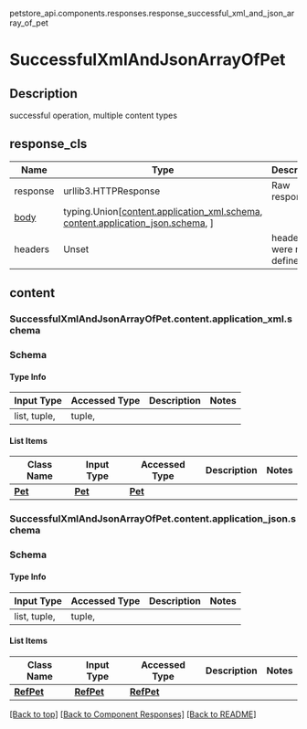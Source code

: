 petstore_api.components.responses.response_successful_xml_and_json_array_of_pet
# <a id="response_successful_xml_and_json_array_of_pet" >SuccessfulXmlAndJsonArrayOfPet</a>

## <a id="response_successful_xml_and_json_array_of_petdescription" >Description</a>
successful operation, multiple content types

## <a id="response_successful_xml_and_json_array_of_petresponse_cls" >response_cls</a>
Name | Type | Description  | Notes
------------- | ------------- | ------------- | -------------
response | urllib3.HTTPResponse | Raw response |
[body](#response_successful_xml_and_json_array_of_petcontent) | typing.Union[[content.application_xml.schema](#response_successful_xml_and_json_array_of_petcontentapplication_xmlschema), [content.application_json.schema](#response_successful_xml_and_json_array_of_petcontentapplication_jsonschema), ] |  |
headers | Unset | headers were not defined |

## <a id="response_successful_xml_and_json_array_of_petcontent" >content</a>

### <a id="response_successful_xml_and_json_array_of_petorg.openapijsonschematools.codegen.model.CodegenKey@45c223f3contentapplication_xmlschema" >SuccessfulXmlAndJsonArrayOfPet.content.application_xml.schema</a>

### Schema

#### Type Info
Input Type | Accessed Type | Description | Notes
------------ | ------------- | ------------- | -------------
list, tuple,  | tuple,  |  |

#### List Items
Class Name | Input Type | Accessed Type | Description | Notes
------------- | ------------- | ------------- | ------------- | -------------
[**Pet**](../../components/schema/pet.Pet.md) | [**Pet**](../../components/schema/pet.Pet.md) | [**Pet**](../../components/schema/pet.Pet.md) |  |

### <a id="response_successful_xml_and_json_array_of_petorg.openapijsonschematools.codegen.model.CodegenKey@45c223f3contentapplication_jsonschema" >SuccessfulXmlAndJsonArrayOfPet.content.application_json.schema</a>

### Schema

#### Type Info
Input Type | Accessed Type | Description | Notes
------------ | ------------- | ------------- | -------------
list, tuple,  | tuple,  |  |

#### List Items
Class Name | Input Type | Accessed Type | Description | Notes
------------- | ------------- | ------------- | ------------- | -------------
[**RefPet**](../../components/schema/ref_pet.RefPet.md) | [**RefPet**](../../components/schema/ref_pet.RefPet.md) | [**RefPet**](../../components/schema/ref_pet.RefPet.md) |  |

[[Back to top]](#top) [[Back to Component Responses]](../../../README.md#Component-Responses) [[Back to README]](../../../README.md)
